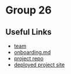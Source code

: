 # Group 26

## Useful Links
- [team](/admin/team.md)
- [onboarding.md](/onboard.md)
- [project repo](https://github.com/cse110-sp24-group26/final-project)
- [deployed project site](https://cse110-sp24-group26.github.io/final-project/)
